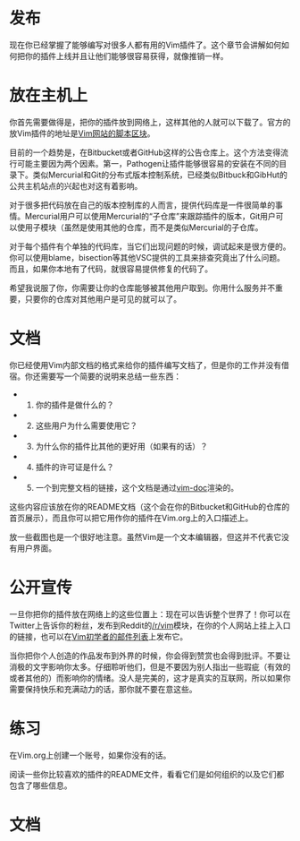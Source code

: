 # 发布

现在你已经掌握了能够编写对很多人都有用的Vim插件了。这个章节会讲解如何如何把你的插件上线并且让他们能够很容易获得，就像推销一样。

# 放在主机上

你首先需要做得是，把你的插件放到网络上，这样其他的人就可以下载了。官方的放Vim插件的地址是[Vim网站的脚本区块](http://www.vim.org/scripts/)。

目前的一个趋势是，在Bitbucket或者GitHub这样的公告仓库上。这个方法变得流行可能主要因为两个因素。第一，Pathogen让插件能够很容易的安装在不同的目录下。类似Mercurial和Git的分布式版本控制系统，已经类似Bitbuck和GibHut的公共主机站点的兴起也对这有着影响。

对于很多把代码放在自己的版本控制库的人而言，提供代码库是一件很简单的事情。Mercurial用户可以使用Mercurial的“子仓库”来跟踪插件的版本，Git用户可以使用子模块（虽然是使用其他的仓库，而不是类似Mercurial的子仓库。

对于每个插件有个单独的代码库，当它们出现问题的时候，调试起来是很方便的。你可以使用blame，bisection等其他VSC提供的工具来排查究竟出了什么问题。而且，如果你本地有了代码，就很容易提供修复的代码了。

希望我说服了你，你需要让你的仓库能够被其他用户取到。你用什么服务并不重要，只要你的仓库对其他用户是可见的就可以了。

# 文档

你已经使用Vim内部文档的格式来给你的插件编写文档了，但是你的工作并没有借宿。你还需要写一个简要的说明来总结一些东西：

- 1. 你的插件是做什么的？
- 2. 这些用户为什么需要使用它？
- 3. 为什么你的插件比其他的更好用（如果有的话）？
- 4. 插件的许可证是什么？
- 5. 一个到完整文档的链接，这个文档是通过[vim-doc](http://vim-doc.heroku.com/)渲染的。

这些内容应该放在你的README文档（这个会在你的Bitbucket和GitHub的仓库的首页展示），而且你可以把它用作你的插件在Vim.org上的入口描述上。

放一些截图也是一个很好地注意。虽然Vim是一个文本编辑器，但这并不代表它没有用户界面。

# 公开宣传

一旦你把你的插件放在网络上的这些位置上：现在可以告诉整个世界了！你可以在Twitter上告诉你的粉丝，发布到Reddit的[/r/vim](http://reddit.com/r/vim/)模块，在你的个人网站上挂上入口的链接，也可以在[Vim初学者的邮件列表](http://www.vim.org/maillist.php)上发布它。

当你把你个人创造的作品发布到外界的时候，你会得到赞赏也会得到批评。不要让消极的文字影响你太多。仔细聆听他们，但是不要因为别人指出一些瑕疵（有效的或者其他的）而影响你的情绪。没人是完美的，这才是真实的互联网，所以如果你需要保持快乐和充满动力的话，那你就不要在意这些。

# 练习

在Vim.org上创建一个账号，如果你没有的话。


阅读一些你比较喜欢的插件的README文件，看看它们是如何组织的以及它们都包含了哪些信息。


# 文档

